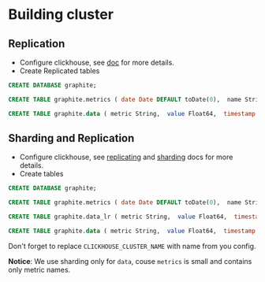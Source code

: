Building cluster
================

Replication
-----------

- Configure clickhouse, see [doc](https://clickhouse.yandex/reference_en.html#Data_replication) for more details.
- Create Replicated tables

```sql
CREATE DATABASE graphite;

CREATE TABLE graphite.metrics ( date Date DEFAULT toDate(0),  name String,  level UInt16,  parent String,  updated DateTime DEFAULT now(),  status Enum8('SIMPLE' = 0, 'BAN' = 1, 'APPROVED' = 2, 'HIDDEN' = 3, 'AUTO_HIDDEN' = 4)) ENGINE = ReplicatedReplacingMergeTree('/clickhouse/tables/graphite.metrics', '{replica}', date, (level, parent, name), 1024, updated);

CREATE TABLE graphite.data ( metric String,  value Float64,  timestamp UInt32,  date Date,  updated UInt32) ENGINE = ReplicatedGraphiteMergeTree('/clickhouse/tables/graphite.data', '{replica}',date, (metric, timestamp), 8192, 'graphite_rollup');
```

Sharding and Replication
------------------------

- Configure clickhouse, see [replicating](https://clickhouse.yandex/reference_en.html#Data_replication) and [sharding](https://clickhouse.yandex/reference_en.html#Distributed) docs for more details.
- Create tables
```sql
CREATE DATABASE graphite;

CREATE TABLE graphite.metrics ( date Date DEFAULT toDate(0),  name String,  level UInt16,  parent String,  updated DateTime DEFAULT now(),  status Enum8('SIMPLE' = 0, 'BAN' = 1, 'APPROVED' = 2, 'HIDDEN' = 3, 'AUTO_HIDDEN' = 4)) ENGINE = ReplicatedReplacingMergeTree('/clickhouse/tables/single/graphite.metrics', '{replica}', date, (level, parent, name), 1024, updated);

CREATE TABLE graphite.data_lr ( metric String,  value Float64,  timestamp UInt32,  date Date,  updated UInt32) ENGINE = ReplicatedGraphiteMergeTree('/clickhouse/tables/{shard}/graphite.data_lr', '{replica}', date, (metric, timestamp), 8192, 'graphite_rollup')

CREATE TABLE graphite.data ( metric String,  value Float64,  timestamp UInt32,  date Date,  updated UInt32) ENGINE Distributed(CLICKHOUSE_CLUSTER_NAME, 'graphite', 'data_lr', sipHash64(metric))
```

Don't forget to replace ```CLICKHOUSE_CLUSTER_NAME``` with name from you config.

**Notice**: We use sharding only for ```data```, couse ```metrics``` is small and contains only metric names.